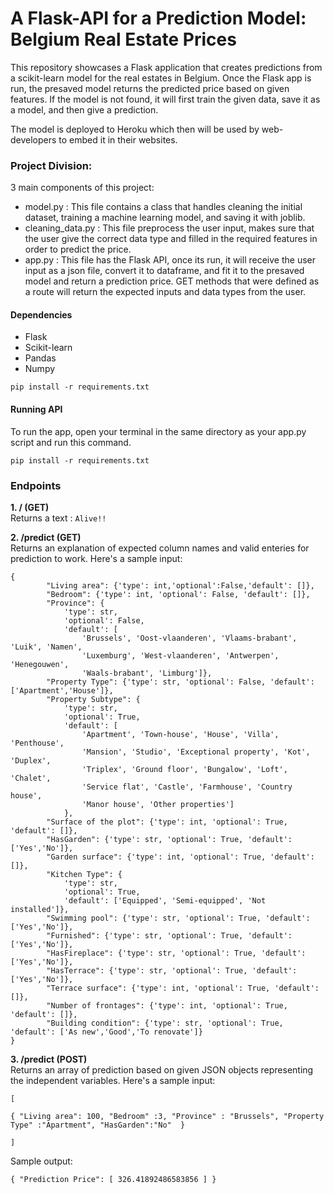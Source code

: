 # A Flask-API for a Prediction Model: Belgium Real Estate Prices

This repository showcases a Flask application that creates predictions from a scikit-learn model for the real estates in Belgium. Once the Flask app is run, the presaved model returns the predicted price based on given features. If the model is not found, it will first train the given data, save it as a model, and then give a prediction. 

The model is deployed to Heroku which then will be used by web-developers to embed it in their websites.


### Project Division: 
3 main components of this project:
- model.py : This file contains a class that handles cleaning the initial dataset, training a machine learning model, and saving it with joblib.
- cleaning_data.py : This file preprocess the user input, makes sure that the user give the correct data type and filled in the required features in order to predict the price.
- app.py : This file has the Flask API, once its run, it will receive the user input as a json file, convert it to dataframe, and fit it to the presaved model and return a prediction price. GET methods that were defined as a route will return the expected inputs and data types from the user.

#### Dependencies
- Flask
- Scikit-learn
- Pandas
- Numpy  

```
pip install -r requirements.txt
```

#### Running API
To run the app, open your terminal in the same directory as your app.py script and run this command.  
```
pip install -r requirements.txt
```

### Endpoints
**1. / (GET)** <br>
Returns a text : `Alive!!`

**2. /predict (GET)** <br>
Returns an explanation of expected column names and valid enteries for prediction to work. Here's a sample input: <br>
```
{
        "Living area": {'type': int,'optional':False,'default': []},
        "Bedroom": {'type': int, 'optional': False, 'default': []}, 
        "Province": {
            'type': str,
            'optional': False,
            'default': [
                'Brussels', 'Oost-vlaanderen', 'Vlaams-brabant', 'Luik', 'Namen',
                'Luxemburg', 'West-vlaanderen', 'Antwerpen', 'Henegouwen',
                'Waals-brabant', 'Limburg']}, 
        "Property Type": {'type': str, 'optional': False, 'default': ['Apartment','House']},
        "Property Subtype": {
            'type': str,
            'optional': True,
            'default': [
                'Apartment', 'Town-house', 'House', 'Villa', 'Penthouse',
                'Mansion', 'Studio', 'Exceptional property', 'Kot', 'Duplex',
                'Triplex', 'Ground floor', 'Bungalow', 'Loft', 'Chalet',
                'Service flat', 'Castle', 'Farmhouse', 'Country house',
                'Manor house', 'Other properties']
            },
        "Surface of the plot": {'type': int, 'optional': True, 'default': []},
        "HasGarden": {'type': str, 'optional': True, 'default': ['Yes','No']},
        "Garden surface": {'type': int, 'optional': True, 'default': []},
        "Kitchen Type": {
            'type': str,
            'optional': True,
            'default': ['Equipped', 'Semi-equipped', 'Not installed']},
        "Swimming pool": {'type': str, 'optional': True, 'default': ['Yes','No']},
        "Furnished": {'type': str, 'optional': True, 'default': ['Yes','No']},
        "HasFireplace": {'type': str, 'optional': True, 'default': ['Yes','No']},
        "HasTerrace": {'type': str, 'optional': True, 'default': ['Yes','No']},
        "Terrace surface": {'type': int, 'optional': True, 'default': []},
        "Number of frontages": {'type': int, 'optional': True, 'default': []},
        "Building condition": {'type': str, 'optional': True, 'default': ['As new','Good','To renovate']}
}
```


**3. /predict (POST)** <br>
Returns an array of prediction based on given JSON objects representing the independent variables. Here's a sample input: <br>
``` 
[

{ "Living area": 100, "Bedroom" :3, "Province" : "Brussels", "Property Type" :"Apartment", "HasGarden":"No"  }

] 

```
Sample output:
```
{ "Prediction Price": [ 326.41892486583856 ] }
```




